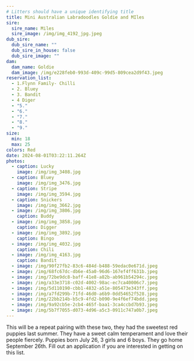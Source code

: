 ```yaml
---
# Litters should have a unique identifying title
title: Mini Australian Labradoodles Goldie and MIles
sire:
  sire_name: Miles
  sire_image: /img/img_4192_jpg.jpeg
dub_sire:
  dub_sire_name: ""
  dub_sire_in_house: false
  dub_sire_image: ""
dam:
  dam_name: Goldie
  dam_image: /img/e228feb0-993d-409c-99d5-809cea2d9f43.jpeg
reservation_list:
  - 1.Flynn Family- Chilli
  - 2. Bluey
  - 3. Bandit
  - 4 Diger
  - "5."
  - "6."
  - "7."
  - "8."
  - "9."
size:
  min: 18
  max: 25
colors: Red
date: 2024-08-01T03:22:11.264Z
photos:
  - caption: Lucky
    image: /img/img_3408.jpg
  - caption: Bluey
    image: /img/img_3476.jpg
  - caption: Stripe
    image: /img/img_3594.jpg
  - caption: Snickers
    image: /img/img_3662.jpg
  - image: /img/img_3806.jpg
    caption: Buddy
  - image: /img/img_3858.jpg
    caption: Digger
  - image: /img/img_3892.jpg
    caption: Bingo
  - image: /img/img_4032.jpg
    caption: Chili
  - image: /img/img_4163.jpg
    caption: Bandit
  - image: /img/90f27fb2-83c6-484d-b488-59edac0e671d.jpeg
  - image: /img/68fc67dc-db6e-45a0-96d6-167ef4ff631b.jpeg
  - image: /img/72be9dc8-baff-41e8-a82b-ab961b54294c.jpeg
  - image: /img/a33e3718-c02d-4002-98ac-ec7ca40006c7.jpeg
  - image: /img/5d110190-cbb1-4832-a51e-805473e343ff.jpeg
  - image: /img/a7fd299b-71fd-46d0-a6b9-0dd54652f528.jpeg
  - image: /img/22bb214b-b5c9-4fd2-b090-9e4f6ef74bdd.jpeg
  - image: /img/9a92cb5e-2cb4-465f-baa1-3ca4ccbd7b93.jpeg
  - image: /img/5b7f7055-d073-4d96-a5c3-0911c747a0b7.jpeg
---
```

This will be a repeat pairing with these two, they had the sweetest red puppies last summer. They have a sweet calm temperament and love their people fiercely. Puppies born July 26, 3 girls and 6 boys. They go home September 26th. Fill out an application if you are interested in getting on this list.